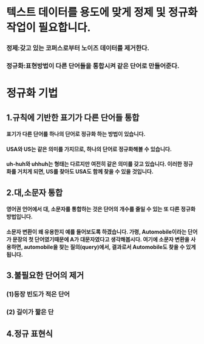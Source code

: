 # 텍스트 데이터를 용도에 맞게 정제 및 정규화 작업이 필요합니다.

### 정제:갖고 있는 코퍼스로부터 노이즈 데이터를 제거한다.
### 정규화:표현방법이 다른 단어들을 통합시켜 같은 단어로 만들어준다.

# 정규화 기법
## 1.규칙에 기반한 표기가 다른 단어들 통합
#### 표기가 다른 단어를 하나의 단어로 정규화 하는 방법이 있습니다.
#### USA와 US는 같은 의미를 가지므로, 하나의 단어로 정규화해볼 수 있습니다.
#### uh-huh와 uhhuh는 형태는 다르지만 여전히 같은 의미를 갖고 있습니다. 이러한 정규화를 거치게 되면, US를 찾아도 USA도 함께 찾을 수 있을 것입니다.

## 2.대,소문자 통합
#### 영어권 언어에서 대, 소문자를 통합하는 것은 단어의 개수를 줄일 수 있는 또 다른 정규화 방법입니다.
#### 소문자 변환이 왜 유용한지 예를 들어보도록 하겠습니다. 가령, Automobile이라는 단어가 문장의 첫 단어였기때문에 A가 대문자였다고 생각해봅시다. 여기에 소문자 변환을 사용하면, automobile을 찾는 질의(query)에서, 결과로서 Automobile도 찾을 수 있게 됩니다.
## 3.불필요한 단어의 제거
### (1)등장 빈도가 적은 단어
### (2) 길이가 짧은 단

## 4.정규 표현식
